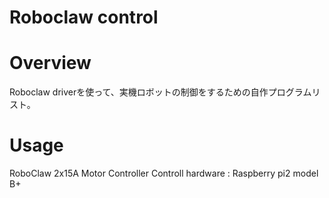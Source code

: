 # Roboclaw control
# Overview
Roboclaw driverを使って、実機ロボットの制御をするための自作プログラムリスト。

# Usage
RoboClaw 2x15A Motor Controller
Controll hardware : Raspberry pi2 model B+  
